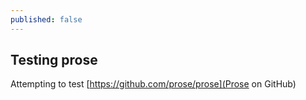 ```yaml
---
published: false
---
```


## Testing prose

Attempting to test [https://github.com/prose/prose](Prose on GitHub)
